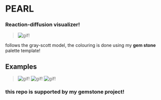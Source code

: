 # PEARL
### Reaction-diffusion visualizer!

> ![gif!](docs/example4.gif)

follows the gray-scott model, the colouring is done using my **gem stone** palette template!

## Examples
> ![gif!](docs/example1.gif)
> ![gif!](docs/example2.gif)
> ![gif!](docs/example3.gif)

### this repo is supported by my gemstone project!

